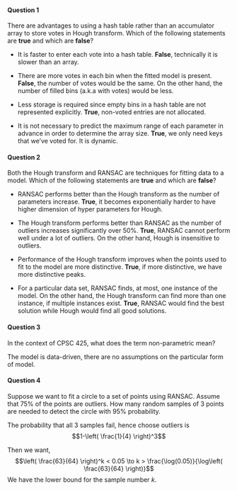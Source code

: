 #### Question 1
There are advantages to using a hash table rather than an accumulator array to store votes in Hough transform. Which of the following statements are **true** and which are **false**?

- It is faster to enter each vote into a hash table.
**False**, technically it is slower than an array.

- There are more votes in each bin when the fitted model is present.
**False**, the number of votes would be the same. On the other hand, the number of filled bins (a.k.a with votes) would be less.

- Less storage is required since empty bins in a hash table are not represented explicitly.
**True**, non-voted entries are not allocated.

- It is not necessary to predict the maximum range of each parameter in advance in order to determine the array size.
**True**, we only need keys that we’ve voted for. It is dynamic.

#### Question 2
Both the Hough transform and RANSAC are techniques for fitting data to a model. Which of the following statements are **true** and which are **false**?

- RANSAC performs better than the Hough transform as the number of parameters increase.
**True**, it becomes exponentially harder to have higher dimension of hyper parameters for Hough.

- The Hough transform performs better than RANSAC as the number of outliers increases significantly over 50%.
**True**, RANSAC cannot perform well under a lot of outliers. On the other hand, Hough is insensitive to outliers.

- Performance of the Hough transform improves when the points used to fit to the model are more distinctive.
**True**, if more distinctive, we have more distinctive peaks.

- For a particular data set, RANSAC finds, at most, one instance of the model. On the other hand, the Hough transform can find more than one instance, if multiple instances exist.
**True**, RANSAC would find the best solution while Hough would find all good solutions.

#### Question 3
In the context of CPSC 425, what does the term non-parametric mean?

The model is data-driven, there are no assumptions on the particular form of model.

#### Question 4
Suppose we want to fit a circle to a set of points using RANSAC. Assume that 75% of the points are outliers. How many random samples of 3 points are needed to detect the circle with 95% probability.

The probability that all 3 samples fail, hence choose outliers is 
$$1-\left( \frac{1}{4} \right)^3$$

Then we want,
$$\left( \frac{63}{64} \right)^k < 0.05 \to k > \frac{\log(0.05)}{\log\left( \frac{63}{64} \right)}$$
We have the lower bound for the sample number $k$.